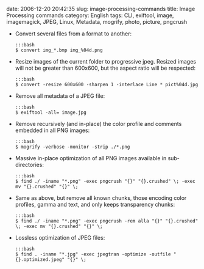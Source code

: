 date: 2006-12-20 20:42:35
slug: image-processing-commands
title: Image Processing commands
category: English
tags: CLI, exiftool, image, imagemagick, JPEG, Linux, Metadata, mogrify, photo, picture, pngcrush

  * Convert several files from a format to another:

        :::bash
        $ convert img_*.bmp img_%04d.png

  * Resize images of the current folder to progressive jpeg. Resized images will not be greater than 600x600, but the aspect ratio will be respected:

        :::bash
        $ convert -resize 600x600 -sharpen 1 -interlace Line * pict%04d.jpg

  * Remove all metadata of a JPEG file:

        :::bash
        $ exiftool -all= image.jpg

  * Remove recursively (and in-place) the color profile and comments embedded in all PNG images:

        :::bash
        $ mogrify -verbose -monitor -strip ./*.png

  * Massive in-place optimization of all PNG images available in sub-directories:

        :::bash
        $ find ./ -iname "*.png" -exec pngcrush "{}" "{}.crushed" \; -exec mv "{}.crushed" "{}" \;

  * Same as above, but remove all known chunks, those encoding color profiles, gamma and text, and only keeps transparency chunks:

        :::bash
        $ find ./ -iname "*.png" -exec pngcrush -rem alla "{}" "{}.crushed" \; -exec mv "{}.crushed" "{}" \;

  * Lossless optimization of JPEG files:

        :::bash
        $ find . -iname "*.jpg" -exec jpegtran -optimize -outfile "{}.optimized.jpeg" "{}" \;

